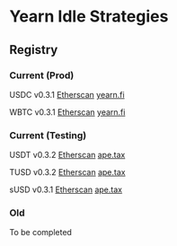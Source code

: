 # Yearn Idle Strategies

## Registry

### Current (Prod)

USDC v0.3.1 [Etherscan](https://etherscan.io/address/0x79B3D0A9513C49D7Ea4BD6868a08aD966eC18f46) [yearn.fi](https://yearn.fi/invest/0x5f18C75AbDAe578b483E5F43f12a39cF75b973a9)

WBTC v0.3.1 [Etherscan](https://etherscan.io/address/0x3E14d864E4e82eD98849Bf666971f39Cf49Ca986) [yearn.fi](https://yearn.fi/invest/0xcB550A6D4C8e3517A939BC79d0c7093eb7cF56B5)

### Current (Testing)

USDT v0.3.2 [Etherscan](https://etherscan.io/address/0xaC05d96ba2A6252121E2a38c1F37657148d8CF80) [ape.tax](https://ape.tax/idletether)

TUSD v0.3.2 [Etherscan](https://etherscan.io/address/0x7f2CcF4e38599C4b4a1FB4aC33B32a4796aCcC03) [ape.tax](https://ape.tax/trueidle)

sUSD v0.3.1 [Etherscan](https://etherscan.io/address/0xA04fE40eD8a8a8d657E41276ec9e9Ee877675e34#code) [ape.tax](https://ape.tax/susdidle)

### Old

To be completed